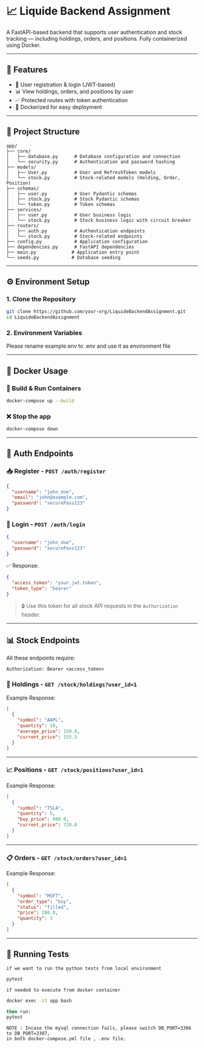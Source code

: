 
# 📈 Liquide Backend Assignment

A FastAPI-based backend that supports user authentication and stock tracking — including holdings, orders, and positions. Fully containerized using Docker.

---

## 🚀 Features

- 🧑 User registration & login (JWT-based)
- 📊 View holdings, orders, and positions by user
- ✅ Protected routes with token authentication
- 🐳 Dockerized for easy deployment

---

## 📁 Project Structure

```
app/
├── core/
│   ├── database.py      # Database configuration and connection
│   └── security.py      # Authentication and password hashing
├── models/
│   ├── User.py          # User and RefreshToken models
│   └── stock.py         # Stock-related models (Holding, Order, Position)
├── schemas/
│   ├── user.py          # User Pydantic schemas
│   ├── stock.py         # Stock Pydantic schemas
│   └── token.py         # Token schemas
├── services/
│   ├── user.py          # User business logic
│   └── stock.py         # Stock business logic with circuit breaker
├── routers/
│   ├── auth.py          # Authentication endpoints
│   └── stock.py         # Stock-related endpoints
├── config.py            # Application configuration
├── dependencies.py      # FastAPI dependencies
├── main.py             # Application entry point
└── seeds.py            # Database seeding
```

---

## ⚙️ Environment Setup

### 1. Clone the Repository
```bash
git clone https://github.com/your-org/LiquideBackendAssignment.git
cd LiquideBackendAssignment
```

### 2. Environment Variables

Please rename example.env to .env and use it as environment file

---

## 🐳 Docker Usage

### 🔨 Build & Run Containers

```bash
docker-compose up --build
```

### ❌ Stop the app

```bash
docker-compose down
```

---

## 🔐 Auth Endpoints

### 📥 Register - `POST /auth/register`
```json
{
  "username": "john_doe",
  "email": "john@example.com",
  "password": "securePass123"
}
```

### 🔑 Login - `POST /auth/login`
```json
{
  "username": "john_doe",
  "password": "securePass123"
}
```

✅ Response:
```json
{
  "access_token": "your.jwt.token",
  "token_type": "bearer"
}
```

> 🔒 Use this token for all stock API requests in the `Authorization` header.

---

## 📊 Stock Endpoints

All these endpoints require:

```
Authorization: Bearer <access_token>
```

### 🧾 Holdings - `GET /stock/holdings?user_id=1`

Example Response:
```json
[
  {
    "symbol": "AAPL",
    "quantity": 10,
    "average_price": 150.0,
    "current_price": 155.5
  }
]
```

---

### 📈 Positions - `GET /stock/positions?user_id=1`

Example Response:
```json
[
  {
    "symbol": "TSLA",
    "quantity": 5,
    "buy_price": 600.0,
    "current_price": 720.0
  }
]
```

---

### 📋 Orders - `GET /stock/orders?user_id=1`

Example Response:
```json
[
  {
    "symbol": "MSFT",
    "order_type": "buy",
    "status": "filled",
    "price": 280.0,
    "quantity": 3
  }
]
```

---

## 🧪 Running Tests


```if we want to run the python tests from local environment```
```bash
pytest
```
```if needed to execute from docker container```

```bash
docker exec -it app bash

then run:
pytest
```

```
NOTE : Incase the mysql connection fails, please switch DB_PORT=3306 to DB_PORT=3307,
in both docker-compose.yml file , .env file. 
```
